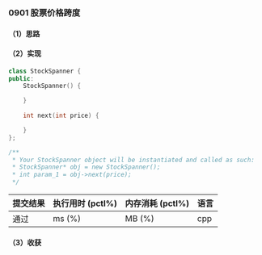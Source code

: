 ### 0901 股票价格跨度

#### （1）思路

#### （2）实现

```cpp
class StockSpanner {
public:
    StockSpanner() {

    }
    
    int next(int price) {

    }
};

/**
 * Your StockSpanner object will be instantiated and called as such:
 * StockSpanner* obj = new StockSpanner();
 * int param_1 = obj->next(price);
 */
```

| 提交结果 | 执行用时 (pctl%) | 内存消耗 (pctl%) | 语言 |
|:---------|:-----------------|:-----------------|:-----|
| 通过     |  ms (%)   |  MB (%)  | cpp  |

#### （3）收获
